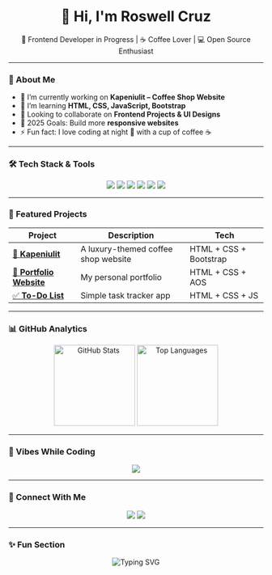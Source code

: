 <h1 align="center">👋 Hi, I'm Roswell Cruz</h1>
<p align="center">
  🌱 Frontend Developer in Progress | ☕ Coffee Lover | 💻 Open Source Enthusiast
</p>

---

### 🌟 About Me  
- 🔭 I’m currently working on **Kapeniulit – Coffee Shop Website**  
- 🌱 I’m learning **HTML, CSS, JavaScript, Bootstrap**  
- 👯 Looking to collaborate on **Frontend Projects & UI Designs**  
- 🎯 2025 Goals: Build more **responsive websites** 
- ⚡ Fun fact: I love coding at night 🌙 with a cup of coffee ☕

---

### 🛠 Tech Stack & Tools
<p align="center">
  <img src="https://img.shields.io/badge/HTML5-E34F26?style=for-the-badge&logo=html5&logoColor=white" />
  <img src="https://img.shields.io/badge/CSS3-1572B6?style=for-the-badge&logo=css3&logoColor=white" />
  <img src="https://img.shields.io/badge/Bootstrap-563D7C?style=for-the-badge&logo=bootstrap&logoColor=white" />
  <img src="https://img.shields.io/badge/JavaScript-F7DF1E?style=for-the-badge&logo=javascript&logoColor=black" />
  <img src="https://img.shields.io/badge/GitHub-181717?style=for-the-badge&logo=github&logoColor=white" />
  <img src="https://img.shields.io/badge/VSCode-007ACC?style=for-the-badge&logo=visual-studio-code&logoColor=white" />
</p>

---

### 📌 Featured Projects
| Project | Description | Tech |
|--------|-------------|------|
| [🌸 **Kapeniulit**](https://github.com/roswell23/kapeniulit) | A luxury-themed coffee shop website | HTML + CSS + Bootstrap |
| [🎨 **Portfolio Website**](https://github.com/roswell23/portfolio-) | My personal portfolio | HTML + CSS + AOS |
| [✅ **To-Do List**](https://github.com/roswell23/To-Do-List) | Simple task tracker app | HTML + CSS + JS |

---

### 📊 GitHub Analytics
<p align="center">
  <img src="https://github-readme-stats.vercel.app/api?username=roswell23&show_icons=true&theme=tokyonight" alt="GitHub Stats" height="160"/>
  <img src="https://github-readme-stats.vercel.app/api/top-langs/?username=roswell23&layout=compact&theme=tokyonight" alt="Top Languages" height="160"/>
</p>

---

### 🎵 Vibes While Coding
<p align="center">
  <img src="[https://play.google.com/store/apps/details?id=com.spotify.music](https://open.spotify.com/user/roswellcruz12?si=adef98c9b0454524)" />
</p>

---

### 🔗 Connect With Me
<p align="center">
  <a href="https://facebook.com/roswell.cruz.22439"><img src="https://img.shields.io/badge/Facebook-1877F2?style=for-the-badge&logo=facebook&logoColor=white"></a>
  <a href="https://youtube.com/@Roswellcruz"><img src="https://img.shields.io/badge/YouTube-FF0000?style=for-the-badge&logo=youtube&logoColor=white"></a>
</p>

---

### ✨ Fun Section
<p align="center">
  <img src="https://readme-typing-svg.herokuapp.com?font=Fira+Code&pause=1000&color=F7F7F7&center=true&width=435&lines=Frontend+Developer+in+progress...;Building+modern+websites+...;Let's+code+together!" alt="Typing SVG" />
</p>
